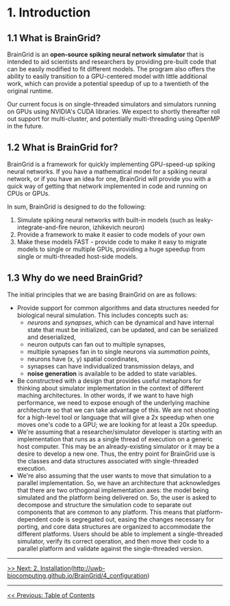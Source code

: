 # 1. Introduction

## 1.1 What is BrainGrid?

BrainGrid is an **open-source spiking neural network simulator** that is intended to aid scientists and researchers by providing pre-built code that can be easily modified to fit different models. The program also offers the ability to easily transition to a GPU-centered model with little additional work, which can provide a potential speedup of up to a twentieth of the original runtime.

Our current focus is on single-threaded simulators and simulators running on GPUs using NVIDIA's CUDA libraries. We expect to shortly thereafter roll out support for multi-cluster, and potentially multi-threading using OpenMP in the future. 

## 1.2 What is BrainGrid for?

BrainGrid is a framework for quickly implementing GPU-speed-up spiking neural networks. If you have a mathematical model for a spiking neural network, or if you have an idea for one, BrainGrid will provide you with a quick way of getting that network implemented in code and running on CPUs or GPUs.

In sum, BrainGrid is designed to do the following:

1. Simulate spiking neural networks with built-in models (such as leaky-integrate-and-fire neuron, izhikevich neuron)
2. Provide a framework to make it easier to code models of your own
3. Make these models FAST - provide code to make it easy to migrate models to single or multiple GPUs, providing a huge speedup from single or multi-threaded host-side models.

## 1.3 Why do we need BrainGrid?

The initial principles that we are basing BrainGrid on are as follows:

- Provide support for common algorithms and data structures needed for biological neural simulation. This includes concepts such as:
  - *neurons* and *synapses*, which can be dynamical and have internal state that must be initialized, can be updated, and can be serialized and deserialized,
  - neuron outputs can fan out to multiple synapses,
  - multiple synapses fan in to single neurons via *summation points*,
  - neurons have (x, y) spatial coordinates,
  - synapses can have individualized transmission delays, and
  - **noise generation** is available to be added to state variables.
- Be constructred with a design that provides useful metaphors for thinking about simulator implementation in the context of different maching architectures. In other words, if we want to have high performance, we need to expose enough of the underlying machine architecture so that we can take advantage of this. We are not shooting for a high-level tool or language that will give a 2x speedup when one moves one's code to a GPU; we are looking for at least a 20x speedup.
- We're assuming that a researcher/simulator developer is starting with an implementation that runs as a single thread of execution on a generic host computer. This may be an already-existing simulator or it may be a desire to develop a new one. Thus, the entry point for BrainGrid use is the classes and data structures associated with single-threaded execution.
- We're also assuming that the user wants to move that simulation to a parallel implementation. So, we have an architecture that acknowledges that there are two orthogonal implementation axes: the model being simulated and the platform being delivered on. So, the user is asked to decompose and structure the simulation code to separate out components that are common to any platform. This means that platform-dependent code is segregated out, easing the changes necessary for porting, and core data structures are organized to accommodate the different platforms. Users should be able to implement a single-threaded simulator, verify its correct operation, and then move their code to a parallel platform and validate against the single-threaded version. 


-------------
[>> Next: 2. Installation](http://uwb-biocomputing.github.io/BrainGrid/2_installation)(http://uwb-biocomputing.github.io/BrainGrid/4_configuration)

-------------
[<< Previous:  Table of Contents](http://uwb-biocomputing.github.io/BrainGrid/)
